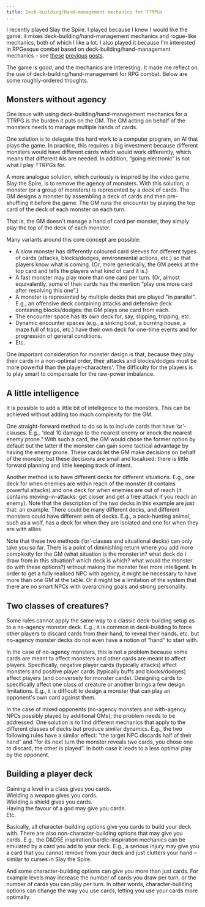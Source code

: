 ```yaml
---
title: Deck-building/Hand-management mechanics for TTRPGs
...
```


I recently played Slay the Spire.
I played because I knew I would like the game: it mixes deck-building/hand-management mechanics and rogue-like mechanics, both of which I like a lot.
I also played it because I'm interested in RPGesque combat based on deck-building/hand-management mechanics – see [these](/games/dice-mda.html) [previous](/games/dice-choice.html) [posts](/games/rpg-in-cards.html).

The game is good, and the mechanics are interesting.
It made me reflect on the use of deck-building/hand-management for RPG combat.
Below are some roughly-ordered thoughts.


## Monsters without agency

One issue with using deck-building/hand-management mechanics for a TTRPG is the burden it puts on the GM.
The GM acting on behalf of the monsters needs to manage multiple hands of cards.

One solution is to delegate this hard work to a computer program, an AI that plays the game.
In practice, this requires a big investment because different monsters would have different cards which would work differently, which means that different AIs are needed.
In addition, “going electronic” is not what I play TTRPGs for.

A more analogue solution, which curiously is inspired by the video game Slay the Spire, is to remove the agency of monsters.
With this solution, a monster (or a group of monsters) is represented by a deck of cards.
The GM designs a monster by assembling a deck of cards and then pre-shuffling it before the game.
The GM runs the encounter by playing the top card of the deck of each monster on each turn.

That is, the GM doesn't manage a hand of card per monster, they simply play the top of the deck of each monster.

Many variants around this core concept are possible:

- A slow monster has differently coloured card sleeves for different types of cards (attacks, blocks/dodges, environmental actions, etc.) so that players know what is coming.
  (Or, more generically, the GM peeks at the top card and tells the players what kind of card it is.)
- A fast monster may play more than one card per turn.
  (Or, almost equivalently, some of their cards has the mention “play one more card after resolving this one”.)
- A monster is represented by multiple decks that are played "in parallel". E.g., an offensive deck containing attacks and defensive deck containing blocks/dodges: the GM plays one card from each.
- The encounter space has its own deck for, say, slipping, tripping, etc.
- Dynamic encounter spaces (e.g., a sinking boat, a burning house, a maze full of traps, etc.) have their own deck for one-time events and for progression of general conditions.
- Etc.

One important consideration for monster design is that, because they play their cards in a non-optimal order, their attacks and blocks/dodges must be more powerful than the player-characters'.
The difficulty for the players is to play smart to compensate for the raw-power imbalance.


## A little intelligence

It is possible to add a little bit of intelligence to the monsters.
This can be achieved without adding too much complexity for the GM.

One straight-forward method to do so is to include cards that have ‘or’-clauses.
E.g., “deal 10 damage to the nearest enemy or knock the nearest enemy prone.”
With such a card, the GM would chose the former option by default but the latter if the monster can gain some tactical advantage by having the enemy prone.
These cards let the GM make decisions on behalf of the monster, but these decisions are small and localised: there is little forward planning and little keeping track of intent.

Another method is to have different decks for different situations.
E.g., one deck for when enemies are within reach of the monster (it contains powerful attacks) and one deck for when enemies are out of reach (it contains moving-in-attacks: get closer and get a free attack if you reach an enemy).
Note that the description of the two decks in this example are just that: an example.
There could be many different decks, and different monsters could have different sets of decks.
E.g., a pack-hunting animal, such as a wolf, has a deck for when they are isolated and one for when they are with allies.

Note that these two methods (‘or’-clauses and situational decks) can only take you so far.
There is a point of diminishing return where you add more complexity for the GM (what situation is the monster in? what deck do I draw from in this situation? which deck is which? what would the monster do with these options?) without making the monster feel more intelligent.
In order to get a fully realised NPC with agency, it might be necessary to have more than one GM at the table.
Or it might be a limitation of the system that there are no smart NPCs with overarching goals and strong personality.


## Two classes of creatures?

Some rules cannot apply the same way to a classic deck-building setup as to a no-agency monster deck.
E.g., it is common in deck-building to force other players to discard cards from their hand, to reveal their hands, etc. but no-agency monster decks do not even have a notion of “hand” to start with.

In the case of no-agency monsters, this is not a problem because some cards are meant to affect monsters and other cards are meant to affect players.
Specifically, negative player cards (typically attacks) affect monsters and positive player cards (typically buffs and blocks/dodges) affect players (and conversely for monster cards).
Designing cards to specifically affect one class of creature or another brings a few design limitations.
E.g., it is difficult to design a monster that can play an opponent's own card against them.

In the case of mixed opponents (no-agency monsters and with-agency NPCs possibly played by additional GMs), the problem needs to be addressed.
One solution is to find different mechanics that apply to the different classes of decks but produce similar dynamics.
E.g., the two following rules have a similar effect: “the target NPC discards half of their hand” and “for its next turn the monster reveals two cards, you chose one to discard, the other is played”.
In both case it leads to a less optimal play by the opponent.


## Building a player deck

Gaining a level in a class gives you cards.  
Wielding a weapon gives you cards.  
Wielding a shield gives you cards.  
Having the favour of a god may give you cards.  
Etc.

Basically, all character-building options give you cards to build your deck with.
There are also non-character-building options that may give you cards.
E.g., the D&D5E inspiration/bardic-inspiration mechanics can be emulated by a card you add to your deck.
E.g., a serious injury may give you a card that you cannot remove from your deck and just clutters your hand – similar to curses in Slay the Spire.

And some character-building options can give you more than just cards.
For example levels may increase the number of cards you draw per turn, or the number of cards you can play per turn.
In other words, character-building options can change the way you use cards, letting you use your cards more optimally.
